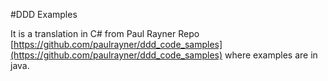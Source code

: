 #DDD Examples

It is a translation in C# from Paul Rayner Repo [https://github.com/paulrayner/ddd_code_samples](https://github.com/paulrayner/ddd_code_samples) where examples are in java.